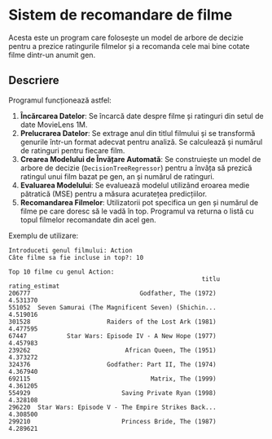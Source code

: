 # Sistem de recomandare de filme

Acesta este un program care folosește un model de arbore de decizie pentru a prezice ratingurile filmelor și a recomanda cele mai bine cotate filme dintr-un anumit gen.

## Descriere

Programul funcționează astfel:

1. **Încărcarea Datelor**: Se încarcă date despre filme și ratinguri din setul de date MovieLens 1M.
2. **Prelucrarea Datelor**: Se extrage anul din titlul filmului și se transformă genurile într-un format adecvat pentru analiză. Se calculează și numărul de ratinguri pentru fiecare film.
3. **Crearea Modelului de Învățare Automată**: Se construiește un model de arbore de decizie (`DecisionTreeRegressor`) pentru a învăța să prezică ratingul unui film bazat pe gen, an și numărul de ratinguri.
4. **Evaluarea Modelului**: Se evaluează modelul utilizând eroarea medie pătratică (MSE) pentru a măsura acuratețea predicțiilor.
5. **Recomandarea Filmelor**: Utilizatorii pot specifica un gen și numărul de filme pe care doresc să le vadă în top. Programul va returna o listă cu topul filmelor recomandate din acel gen.
   
Exemplu de utilizare:

```
Introduceti genul filmului: Action
Câte filme sa fie incluse in top?: 10

Top 10 filme cu genul Action:
                                                     titlu  rating_estimat
206777                              Godfather, The (1972)        4.531370
551052  Seven Samurai (The Magnificent Seven) (Shichin...        4.519016
301528                     Raiders of the Lost Ark (1981)        4.477595
67447           Star Wars: Episode IV - A New Hope (1977)        4.457983
239262                          African Queen, The (1951)        4.373272
324376                     Godfather: Part II, The (1974)        4.367940
692115                                 Matrix, The (1999)        4.361205
554929                         Saving Private Ryan (1998)        4.328108
296220  Star Wars: Episode V - The Empire Strikes Back...        4.308500
299210                         Princess Bride, The (1987)        4.289621
```
